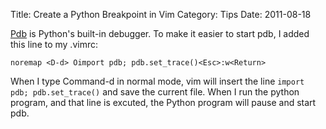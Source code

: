 Title: Create a Python Breakpoint in Vim
Category: Tips
Date: 2011-08-18

[Pdb](http://docs.python.org/2/library/pdb.html) is Python's built-in debugger.
To make it easier to start pdb, I added this line to my .vimrc:

    noremap <D-d> Oimport pdb; pdb.set_trace()<Esc>:w<Return>

When I type Command-d in normal mode, vim will insert the line
`import pdb; pdb.set_trace()` and save the current file. When I run the python
program, and that line is excuted, the Python program will pause and start pdb.

